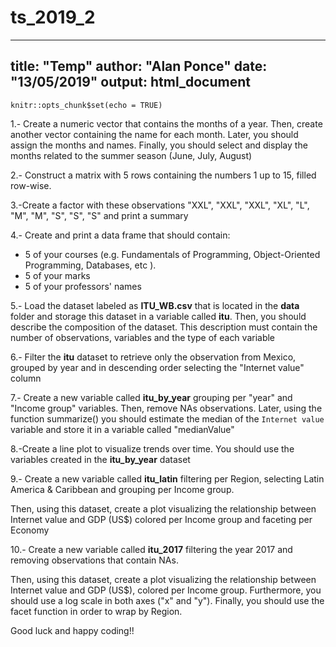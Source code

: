 # ts_2019_2

---
title: "Temp"
author: "Alan Ponce"
date: "13/05/2019"
output: html_document
---

```{r setup, include=FALSE}
knitr::opts_chunk$set(echo = TRUE)
```



1.- Create a numeric vector that contains the months of a year. Then, create another vector containing the name for each month. Later,  you should assign the months and names. Finally, you should  select and display the months related to the summer season (June, July, August)

2.- Construct a matrix with 5 rows containing the numbers 1 up to 15, filled row-wise.

3.-Create a factor with these observations "XXL", "XXL", "XXL", "XL", "L", "M", "M", "S", "S", "S"  and print a summary

4.- Create and print a data frame that should contain:
  - 5 of your courses (e.g. Fundamentals of Programming, Object-Oriented Programming, Databases, etc ).
- 5 of your marks
- 5 of your professors' names


5.- Load the dataset labeled as **ITU_WB.csv** that is located in the **data** folder and storage this dataset in a variable called **itu**.   Then, you should describe the composition of the dataset. This description must contain the number of  observations, variables and the type of each variable


6.- Filter the **itu** dataset to retrieve only the observation from Mexico, grouped by year and  in descending order selecting the  "Internet value" column


7.- Create a new variable called **itu_by_year** grouping per "year"  and "Income group" variables. Then, remove  NAs observations. Later, using the function summarize() you should  estimate the median  of the `Internet value` variable and store it in a variable called "medianValue"


8.-Create a line plot to visualize trends over time. You should use the variables created in the **itu_by_year** dataset


9.- Create a new variable called **itu_latin** filtering per Region,  selecting Latin America & Caribbean and grouping per Income group. 

Then, using this dataset, create a plot visualizing the relationship between Internet value and GDP (US$)  colored per Income group and faceting per Economy


10.- Create a new variable called **itu_2017** filtering the year 2017 and removing observations that contain NAs. 

Then, using this dataset, create a plot visualizing the relationship between Internet value and GDP (US$),  colored per Income group. Furthermore,  you should use a log scale in both axes ("x" and "y"). Finally, you should use the facet function in order to wrap by Region.

Good luck and happy coding!!
